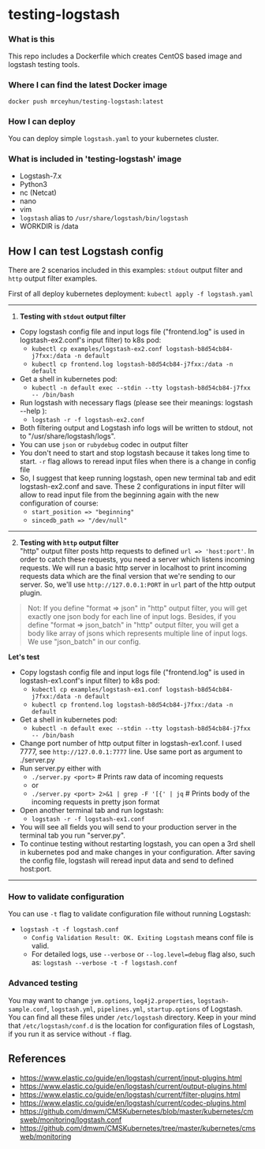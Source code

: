 # testing-logstash

### What is this
This repo includes a Dockerfile which creates CentOS based image and logstash testing tools.

### Where I can find the latest Docker image
`docker push mrceyhun/testing-logstash:latest`

### How I can deploy
You can deploy simple `logstash.yaml` to your kubernetes cluster.

### What is included in 'testing-logstash' image
- Logstash-7.x
- Python3
- nc (Netcat)
- nano
- vim
- `logstash` alias to `/usr/share/logstash/bin/logstash`
- WORKDIR is /data

## How I can test Logstash config
There are 2 scenarios included in this examples: `stdout` output filter and `http` output filter examples.

First of all deploy kubernetes deployment:
`kubectl apply -f logstash.yaml`

---
1. **Testing with `stdout` output filter**<br />
- Copy logstash config file and input logs file ("frontend.log" is used in logstash-ex2.conf's input filter) to k8s pod: 
  - `kubectl cp examples/logstash-ex2.conf logstash-b8d54cb84-j7fxx:/data -n default`
  - `kubectl cp frontend.log logstash-b8d54cb84-j7fxx:/data -n default`
- Get a shell in kubernetes pod:
  - `kubectl -n default exec --stdin --tty logstash-b8d54cb84-j7fxx -- /bin/bash`
- Run logstash with necessary flags (please see their meanings: logstash --help ):
  - `logstash -r -f logstash-ex2.conf`
- Both filtering output and Logstash info logs will be written to stdout, not to "/usr/share/logstash/logs".
- You can use `json` or `rubydebug` codec in output filter
- You don't need to start and stop logstash because it takes long time to start. `-r` flag allows to reread input files when there is a change in config file
- So, I suggest that keep running logstash, open new terminal tab and edit logstash-ex2.conf and save. These 2 configurations in input filter will allow to read input file from the beginning again  with the new configuration of course:
  - `start_position => "beginning"` 
  - `sincedb_path => "/dev/null"`

---

2. **Testing with `http` output filter**<br />
"http" output filter posts http requests to defined `url => 'host:port'`. In order to catch these requests, you need a server which listens incoming requests. We will run a basic http server in localhost to print incoming requests data which are the final version that we're sending to our server. So, we'll use `http://127.0.0.1:PORT` in `url` part of the http output plugin.

> Not: If you define "format => json" in "http" output filter, you will get exactly one json body for each line of input logs. Besides, if you define "format => json_batch" in "http" output filter, you will get a body like array of jsons which represents multiple line of input logs. We use "json_batch" in our config.

**Let's test**
- Copy logstash config file and input logs file ("frontend.log" is used in logstash-ex1.conf's input filter) to k8s pod:
  - `kubectl cp examples/logstash-ex1.conf logstash-b8d54cb84-j7fxx:/data -n default`
  - `kubectl cp frontend.log logstash-b8d54cb84-j7fxx:/data -n default`
- Get a shell in kubernetes pod:
  - `kubectl -n default exec --stdin --tty logstash-b8d54cb84-j7fxx -- /bin/bash`
- Change port number of http output filter in logstash-ex1.conf. I used 7777, see `http://127.0.0.1:7777` line. Use same port as argument to ./server.py 
- Run server.py either with
  - `./server.py <port>`                           # Prints raw data of incoming requests
  - or
  - `./server.py <port> 2>&1 | grep -F '[{' | jq`  # Prints body of the incoming requests in pretty json format
- Open another terminal tab and run logstash:
  - `logstash -r -f logstash-ex1.conf`
- You will see all fields you will send to your production server in the terminal tab you run "server.py".
- To continue testing without restarting logstash, you can open a 3rd shell in kubernetes pod and make changes in your configuration. After saving the config file, logstash will reread input data and send to defined host:port.
---

### How to validate configuration
You can use `-t` flag to validate configuration file without running Logstash:
- `logstash -t -f logstash.conf`
  - `Config Validation Result: OK. Exiting Logstash` means conf file is valid. 
  - For detailed logs, use `--verbose` or `--log.level=debug` flag also, such as: `logstash --verbose -t -f logstash.conf`

### Advanced testing
You may want to change `jvm.options`, `log4j2.properties`, `logstash-sample.conf`, `logstash.yml`, `pipelines.yml`, `startup.options` of Logstash. You can find all these files under `/etc/logstash` directory. Keep in your mind that `/etc/logstash/conf.d` is the location for configuration files of Logstash, if you run it as service without `-f` flag. 


## References
- https://www.elastic.co/guide/en/logstash/current/input-plugins.html
- https://www.elastic.co/guide/en/logstash/current/output-plugins.html
- https://www.elastic.co/guide/en/logstash/current/filter-plugins.html
- https://www.elastic.co/guide/en/logstash/current/codec-plugins.html
- https://github.com/dmwm/CMSKubernetes/blob/master/kubernetes/cmsweb/monitoring/logstash.conf
- https://github.com/dmwm/CMSKubernetes/tree/master/kubernetes/cmsweb/monitoring
